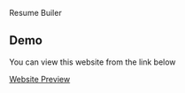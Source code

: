 Resume Builer
## Demo

You can view this website from the link below

[Website Preview](https://sem-project.vercel.app/)
